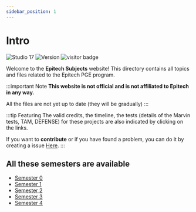 ```yaml
---
sidebar_position: 1
---
```


# Intro

![Studio 17](https://img.shields.io/badge/Github-Studio--17-06DFF9)
![Version](https://img.shields.io/badge/Release-v0.5beta-ff0000)
![visitor badge](https://visitor-badge.glitch.me/badge?page_id=Studio-17.Epitech-Subjects)

Welcome to the **Epitech Subjects** website! This directory contains all topics and files related to the Epitech PGE program.

:::important Note
**This website is not official and is not affiliated to Epitech in any way.**

All the files are not yet up to date (they will be gradually)
:::

:::tip Featuring
The valid credits, the timeline, the tests (details of the Marvin tests, TAM, DEFENSE) for these projects are also indicated by clicking on the links.

If you want to **contribute** or if you have found a problem, you can do it by creating a issue [Here](https://github.com/Studio-17/Epitech-Subjects/issues).
:::

## All these semesters are available

- [Semester 0](/docs/category/semester-0)
- [Semester 1](/docs/category/semester-1)
- [Semester 2](/docs/category/semester-2)
- [Semester 3](/docs/category/semester-3)
- [Semester 4](/docs/category/semester-4)
